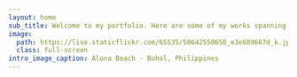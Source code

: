 ```yaml
---
layout: home
sub_title: Welcome to my portfolio. Here are some of my works spanning a 7 year career in frontend development
image: 
  path: https://live.staticflickr.com/65535/50642550658_e3e689667d_k.jpg
  class: full-screen
intro_image_caption: Alona Beach - Bohol, Philippines
---
```

